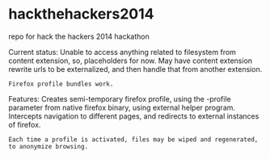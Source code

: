 hackthehackers2014
==================

repo for hack the hackers 2014 hackathon

Current status:
	Unable to access anything related to filesystem from content extension, so, placeholders for now.
	May have content extension rewrite urls to be externalized, and then handle that from another extension.
	
	Firefox profile bundles work.

Features:
	Creates semi-temporary firefox profile, using the -profile parameter from native firefox binary, using external helper program.
	Intercepts navigation to different pages, and redirects to external instances of firefox.
	
	Each time a profile is activated, files may be wiped and regenerated, to anonymize browsing.
	
	